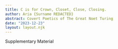 ```yaml
---
title: C is for Crown, Closet, Close, Closing.
author: Aria {Surname REDACTED}
abstract: Covert Poetics of The Great Noet Turing
date: "2023-12-23"
layout: layout.njk
---
```


<style>
html,body {
    height:100%; 
    margin-top:0; 
    margin-bottom:0;
}
.h_iframe iframe {
    width:100%;
    height:calc(100% - 75px);
}
.h_iframe {
    height: 100%;
}
.element{
    width:100%;
    height:100%;
}
</style>


<div class="container">
    <div class="element">Supplementary Material</div>
    <div class="h_iframe">
        <iframe  src="https://gospel.notborges.org/exp/A+IS+NOT+FOR+ALEPH/C+is+for+Crown%2C+Closet%2C+Close%2C+Closing" frameborder="0" allowfullscreen></iframe>
    </div>
</div>